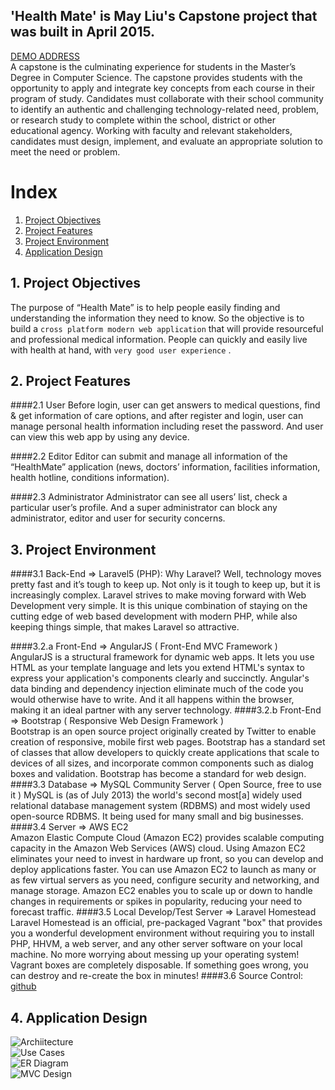 ## 'Health Mate' is May Liu's Capstone project that was built in April 2015.
[DEMO ADDRESS](http://52.8.0.219)   
A capstone is the culminating experience for students in the Master’s Degree in Computer Science. The capstone provides students with the opportunity to apply and integrate key concepts from each course in their program of study. Candidates must collaborate with their school community to identify an authentic and challenging technology-related need, problem, or research study to complete within the school, district or other educational agency. Working with faculty and relevant stakeholders, candidates must design, implement, and evaluate an appropriate solution to meet the need or problem.  

# Index  
1. [Project Objectives](#1-project-objectives)
2. [Project Features](#2-project-features)
3. [Project Environment](#3-project-environment)  
4. [Application Design](#4-application-design)  

## 1. Project Objectives

The purpose of “Health Mate” is to help people easily finding and understanding the information they need to know. So the objective is to build a `cross platform modern web application` that will provide resourceful and professional medical information. People can quickly and easily live with health at hand, with `very good user experience` .

## 2. Project Features
####2.1 User
Before login, user can get answers to medical questions, find & get information of care options, and after register and login, user can manage personal health information including reset the password. And user can view this web app by using any device.

####2.2 Editor
Editor can submit and manage all information of the “HealthMate” application (news, doctors’ information, facilities information, health hotline, conditions information).

####2.3 Administrator
Administrator can see all users’ list, check a particular user’s profile. And a super administrator can block any administrator, editor and user for security concerns.

## 3. Project Environment
####3.1 Back-End => Laravel5 (PHP):
Why Laravel? Well, technology moves pretty fast and it’s tough to keep up. Not only is it tough to keep up, but it is increasingly complex. Laravel strives to make moving forward with Web Development very simple. It is this unique combination of staying on the cutting edge of web based development with modern PHP, while also keeping things simple, that makes Laravel so attractive.

####3.2.a Front-End => AngularJS ( Front-End MVC Framework )  
AngularJS is a structural framework for dynamic web apps. It lets you use HTML as your template language and lets you extend HTML's syntax to express your application's components clearly and succinctly. Angular's data binding and dependency injection eliminate much of the code you would otherwise have to write. And it all happens within the browser, making it an ideal partner with any server technology.
####3.2.b Front-End => Bootstrap ( Responsive Web Design Framework )  
Bootstrap is an open source project originally created by Twitter to enable creation of responsive, mobile first web pages. Bootstrap has a standard set of classes that allow developers to quickly create applications that scale to devices of all sizes, and incorporate common components such as dialog boxes and validation. Bootstrap has become a standard for web design.
####3.3 Database => MySQL Community Server ( Open Source, free to use it )
MySQL is (as of July 2013) the world's second most[a] widely used relational database management system (RDBMS) and most widely used open-source RDBMS. It being used for many small and big businesses.
####3.4 Server => AWS EC2  
Amazon Elastic Compute Cloud (Amazon EC2) provides scalable computing capacity in the Amazon Web Services (AWS) cloud. Using Amazon EC2 eliminates your need to invest in hardware up front, so you can develop and deploy applications faster. You can use Amazon EC2 to launch as many or as few virtual servers as you need, configure security and networking, and manage storage. Amazon EC2 enables you to scale up or down to handle changes in requirements or spikes in popularity, reducing your need to forecast traffic.
####3.5 Local Develop/Test Server => Laravel Homestead  
Laravel Homestead is an official, pre-packaged Vagrant "box" that provides you a wonderful development environment without requiring you to install PHP, HHVM, a web server, and any other server software on your local machine. No more worrying about messing up your operating system! Vagrant boxes are completely disposable. If something goes wrong, you can destroy and re-create the box in minutes!
####3.6 Source Control: [github](https://github.com/mayusa/healthmate)

## 4. Application Design  
![Archiitecture](https://s-media-cache-ak0.pinimg.com/originals/77/71/bf/7771bf23c0afd626e8fa41374ab75434.jpg)    
![Use Cases](https://s-media-cache-ak0.pinimg.com/originals/03/6f/7f/036f7fc32d54a634b332a772d354466d.jpg)  
![ER Diagram](https://s-media-cache-ak0.pinimg.com/originals/e8/9c/ce/e89cceb4e95a0f4c1d0fd3c065aa40c6.jpg)  
![MVC Design](https://s-media-cache-ak0.pinimg.com/originals/00/a0/4e/00a04e4a03ba5115518fc414b38d7b30.jpg)  


